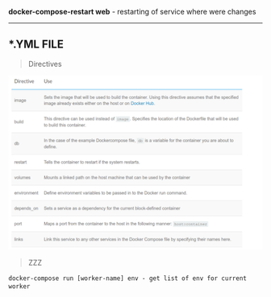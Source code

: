 
**docker-compose-restart web** - restarting of service where were changes

----

## *.YML FILE

> Directives

 ![](./img/docker-compose-directives.png)
 
 
 > ZZZ
 ```
 docker-compose run [worker-name] env - get list of env for current worker
 ```
